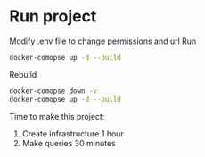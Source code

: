# Run project
Modify .env file to change permissions and url
Run 
```bash
docker-comopse up -d --build
```
Rebuild 
```bash
docker-comopse down -v
docker-comopse up -d --build
```

Time to make this project:
1. Create infrastructure 1 hour
2. Make queries 30 minutes
  


